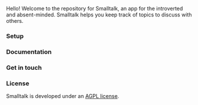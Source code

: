 Hello!  Welcome to the repository for Smalltalk, an app for the introverted and
absent-minded.  Smalltalk helps you keep track of topics to discuss with others.

<example screenshot goes here>

### Setup

### Documentation

### Get in touch

### License

Smalltalk is developed under an [AGPL license](https://gnu.org/licenses/agpl.html).
